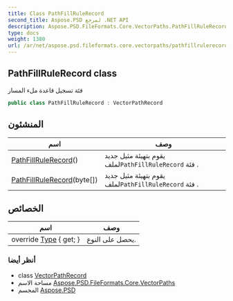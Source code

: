 ```yaml
---
title: Class PathFillRuleRecord
second_title: Aspose.PSD لمرجع .NET API
description: Aspose.PSD.FileFormats.Core.VectorPaths.PathFillRuleRecord فصل. فئة تسجيل قاعدة ملء المسار
type: docs
weight: 1380
url: /ar/net/aspose.psd.fileformats.core.vectorpaths/pathfillrulerecord/
---
```

## PathFillRuleRecord class

فئة تسجيل قاعدة ملء المسار

```csharp
public class PathFillRuleRecord : VectorPathRecord
```

## المنشئون

| اسم | وصف |
| --- | --- |
| [PathFillRuleRecord](pathfillrulerecord/#constructor)() | يقوم بتهيئة مثيل جديد لملف`PathFillRuleRecord` فئة . |
| [PathFillRuleRecord](pathfillrulerecord/#constructor_1)(byte[]) | يقوم بتهيئة مثيل جديد لملف`PathFillRuleRecord` فئة . |

## الخصائص

| اسم | وصف |
| --- | --- |
| override [Type](../../aspose.psd.fileformats.core.vectorpaths/pathfillrulerecord/type/) { get; } | يحصل على النوع. |

### أنظر أيضا

* class [VectorPathRecord](../vectorpathrecord/)
* مساحة الاسم [Aspose.PSD.FileFormats.Core.VectorPaths](../../aspose.psd.fileformats.core.vectorpaths/)
* المجسم [Aspose.PSD](../../)


